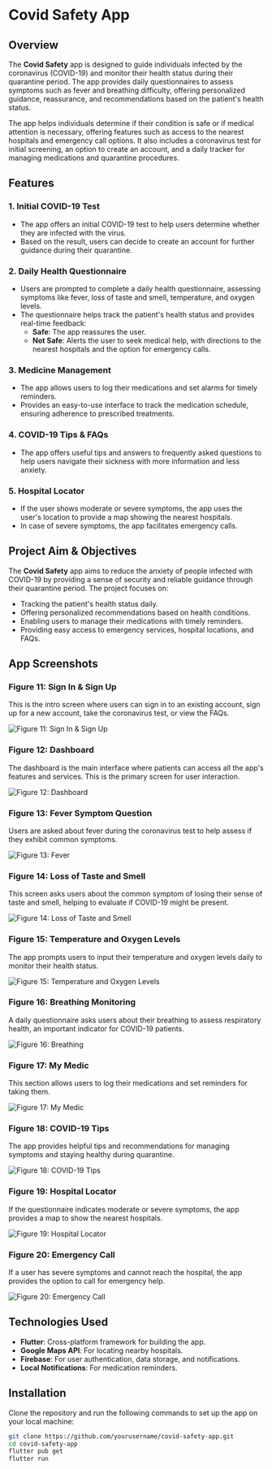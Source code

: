# Covid Safety App

## Overview
The **Covid Safety** app is designed to guide individuals infected by the coronavirus (COVID-19) and monitor their health status during their quarantine period. The app provides daily questionnaires to assess symptoms such as fever and breathing difficulty, offering personalized guidance, reassurance, and recommendations based on the patient's health status.

The app helps individuals determine if their condition is safe or if medical attention is necessary, offering features such as access to the nearest hospitals and emergency call options. It also includes a coronavirus test for initial screening, an option to create an account, and a daily tracker for managing medications and quarantine procedures.

## Features
### 1. **Initial COVID-19 Test**
- The app offers an initial COVID-19 test to help users determine whether they are infected with the virus.
- Based on the result, users can decide to create an account for further guidance during their quarantine.

### 2. **Daily Health Questionnaire**
- Users are prompted to complete a daily health questionnaire, assessing symptoms like fever, loss of taste and smell, temperature, and oxygen levels.
- The questionnaire helps track the patient's health status and provides real-time feedback:
  - **Safe**: The app reassures the user.
  - **Not Safe**: Alerts the user to seek medical help, with directions to the nearest hospitals and the option for emergency calls.

### 3. **Medicine Management**
- The app allows users to log their medications and set alarms for timely reminders.
- Provides an easy-to-use interface to track the medication schedule, ensuring adherence to prescribed treatments.

### 4. **COVID-19 Tips & FAQs**
- The app offers useful tips and answers to frequently asked questions to help users navigate their sickness with more information and less anxiety.

### 5. **Hospital Locator**
- If the user shows moderate or severe symptoms, the app uses the user's location to provide a map showing the nearest hospitals.
- In case of severe symptoms, the app facilitates emergency calls.

## Project Aim & Objectives
The **Covid Safety** app aims to reduce the anxiety of people infected with COVID-19 by providing a sense of security and reliable guidance through their quarantine period. The project focuses on:
- Tracking the patient's health status daily.
- Offering personalized recommendations based on health conditions.
- Enabling users to manage their medications with timely reminders.
- Providing easy access to emergency services, hospital locations, and FAQs.

## App Screenshots

### Figure 11: **Sign In & Sign Up**
This is the intro screen where users can sign in to an existing account, sign up for a new account, take the coronavirus test, or view the FAQs.

![Figure 11: Sign In & Sign Up](path/to/image11.png)

### Figure 12: **Dashboard**
The dashboard is the main interface where patients can access all the app's features and services. This is the primary screen for user interaction.

![Figure 12: Dashboard](path/to/image12.png)

### Figure 13: **Fever Symptom Question**
Users are asked about fever during the coronavirus test to help assess if they exhibit common symptoms.

![Figure 13: Fever](path/to/image13.png)

### Figure 14: **Loss of Taste and Smell**
This screen asks users about the common symptom of losing their sense of taste and smell, helping to evaluate if COVID-19 might be present.

![Figure 14: Loss of Taste and Smell](path/to/image14.png)

### Figure 15: **Temperature and Oxygen Levels**
The app prompts users to input their temperature and oxygen levels daily to monitor their health status.

![Figure 15: Temperature and Oxygen Levels](path/to/image15.png)

### Figure 16: **Breathing Monitoring**
A daily questionnaire asks users about their breathing to assess respiratory health, an important indicator for COVID-19 patients.

![Figure 16: Breathing](path/to/image16.png)

### Figure 17: **My Medic**
This section allows users to log their medications and set reminders for taking them.

![Figure 17: My Medic](path/to/image17.png)

### Figure 18: **COVID-19 Tips**
The app provides helpful tips and recommendations for managing symptoms and staying healthy during quarantine.

![Figure 18: COVID-19 Tips](path/to/image18.png)

### Figure 19: **Hospital Locator**
If the questionnaire indicates moderate or severe symptoms, the app provides a map to show the nearest hospitals.

![Figure 19: Hospital Locator](path/to/image19.png)

### Figure 20: **Emergency Call**
If a user has severe symptoms and cannot reach the hospital, the app provides the option to call for emergency help.

![Figure 20: Emergency Call](path/to/image20.png)

## Technologies Used
- **Flutter**: Cross-platform framework for building the app.
- **Google Maps API**: For locating nearby hospitals.
- **Firebase**: For user authentication, data storage, and notifications.
- **Local Notifications**: For medication reminders.

## Installation
Clone the repository and run the following commands to set up the app on your local machine:

```bash
git clone https://github.com/yourusername/covid-safety-app.git
cd covid-safety-app
flutter pub get
flutter run
